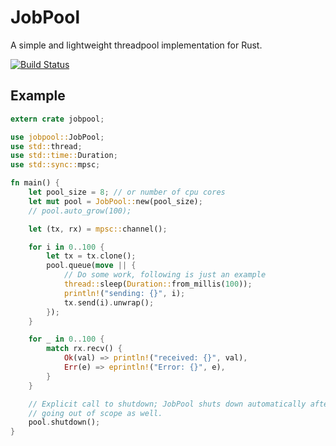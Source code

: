 # JobPool

A simple and lightweight threadpool implementation for Rust.

[![Build Status](https://travis-ci.org/darshanparajuli/jobpool.svg?branch=master)](https://travis-ci.org/darshanparajuli/jobpool)

## Example
```rust
extern crate jobpool;

use jobpool::JobPool;
use std::thread;
use std::time::Duration;
use std::sync::mpsc;

fn main() {
    let pool_size = 8; // or number of cpu cores
    let mut pool = JobPool::new(pool_size);
    // pool.auto_grow(100);

    let (tx, rx) = mpsc::channel();

    for i in 0..100 {
        let tx = tx.clone();
        pool.queue(move || {
            // Do some work, following is just an example
            thread::sleep(Duration::from_millis(100));
            println!("sending: {}", i);
            tx.send(i).unwrap();
        });
    }

    for _ in 0..100 {
        match rx.recv() {
            Ok(val) => println!("received: {}", val),
            Err(e) => eprintln!("Error: {}", e),
        }
    }

    // Explicit call to shutdown; JobPool shuts down automatically after
    // going out of scope as well.
    pool.shutdown();
}
```
